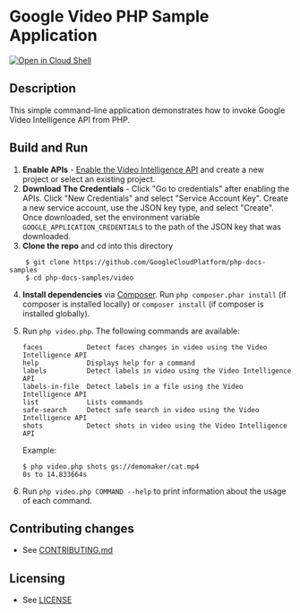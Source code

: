 # Google Video PHP Sample Application

[![Open in Cloud Shell][shell_img]][shell_link]

[shell_img]: http://gstatic.com/cloudssh/images/open-btn.png
[shell_link]: https://console.cloud.google.com/cloudshell/open?git_repo=https://github.com/googlecloudplatform/php-docs-samples&page=editor&working_dir=video

## Description

This simple command-line application demonstrates how to invoke Google
Video Intelligence API from PHP.

## Build and Run
1.  **Enable APIs** - [Enable the Video Intelligence API](
    https://console.cloud.google.com/flows/enableapi?apiid=videointelligence.googleapis.com)
    and create a new project or select an existing project.
2.  **Download The Credentials** - Click "Go to credentials" after enabling the APIs. Click
    "New Credentials"
    and select "Service Account Key". Create a new service account, use the JSON key type, and
    select "Create". Once downloaded, set the environment variable `GOOGLE_APPLICATION_CREDENTIALS`
    to the path of the JSON key that was downloaded.
3.  **Clone the repo** and cd into this directory
```
    $ git clone https://github.com/GoogleCloudPlatform/php-docs-samples
    $ cd php-docs-samples/video
```
4.  **Install dependencies** via [Composer](http://getcomposer.org/doc/00-intro.md).
    Run `php composer.phar install` (if composer is installed locally) or `composer install`
    (if composer is installed globally).
5.  Run `php video.php`. The following commands are available:

    ```
    faces           Detect faces changes in video using the Video Intelligence API
    help            Displays help for a command
    labels          Detect labels in video using the Video Intelligence API
    labels-in-file  Detect labels in a file using the Video Intelligence API
    list            Lists commands
    safe-search     Detect safe search in video using the Video Intelligence API
    shots           Detect shots in video using the Video Intelligence API
    ```

    Example:

    ```
    $ php video.php shots gs://demomaker/cat.mp4
    0s to 14.833664s
    ```


6. Run `php video.php COMMAND --help` to print information about the usage of each command.

## Contributing changes

* See [CONTRIBUTING.md](../CONTRIBUTING.md)

## Licensing

* See [LICENSE](../LICENSE)
